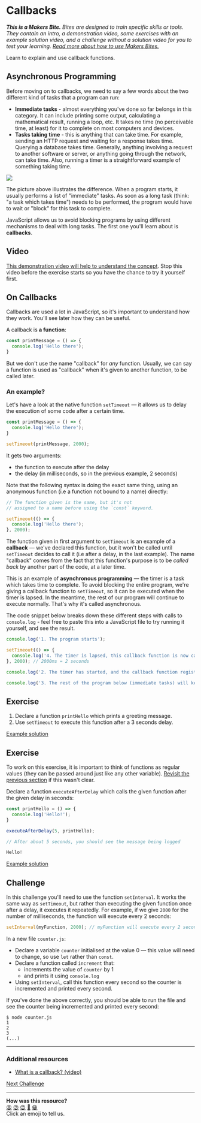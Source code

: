 # Callbacks

_**This is a Makers Bite.** Bites are designed to train specific skills or tools. They
contain an intro, a demonstration video, some exercises with an example solution video,
and a challenge without a solution video for you to test your learning. [Read more about
how to use Makers
Bites.](https://github.com/makersacademy/course/blob/main/labels/bites.md)_

Learn to explain and use callback functions.

## Asynchronous Programming

Before moving on to callbacks, we need to say a few words about the two different kind of tasks that a program can run:
 * **Immediate tasks** - almost everything you've done so far belongs in this category. It can include printing some output, calculating a mathematical result, running a loop, etc. It takes no time (no perceivable time, at least) for it to complete on most computers and devices.
 * **Tasks taking time** - this is anything that can take time. For example, sending an HTTP request and waiting for a response takes time. Querying a database takes time. Generally, anything involving a request to another software or server, or anything going through the network, can take time. Also, running a timer is a straightforward example of something taking time.

![](../resources/immediate-and-long-tasks.png)

The picture above illustrates the difference. When a program starts, it usually performs a list of "immediate" tasks. As soon as a long task (think: "a task which takes time") needs to be performed, the program would have to wait or "block" for this task to complete.

JavaScript allows us to avoid blocking programs by using different mechanisms to deal with long tasks. The first one you'll learn about is **callbacks**.

## Video

[This demonstration video will help to understand the concept](https://youtu.be/KnB61fZjcv4?t=849). Stop this video before the exercise starts so you have the chance to try it yourself
first.

## On Callbacks

Callbacks are used a lot in JavaScript, so it's important to understand how they work. You'll see
later how they can be useful.

A callback is **a function**:

```js
const printMessage = () => {
  console.log('Hello there');
}
```

But we don't use the name "callback" for *any* function. Usually, we can say a function is
used as "callback" when it's given to another function, to be called later.

### An example?

Let's have a look at the native function `setTimeout` — it allows us to delay the
execution of some code after a certain time.

```js
const printMessage = () => {
  console.log('Hello there');
}

setTimeout(printMessage, 2000);
```

It gets two arguments:
 * the function to execute after the delay
 * the delay (in milliseconds, so in the previous example, 2 seconds)

Note that the following syntax is doing the exact same thing, using an anonymous function
(i.e a function not bound to a name) directly:

```js
// The function given is the same, but it's not
// assigned to a name before using the `const` keyword.

setTimeout(() => {
  console.log('Hello there');
}, 2000);
```

The function given in first argument to `setTimeout` is an example of a **callback** —
we've declared this function, but it won't be called until `setTimeout` decides to call it
(i.e after a delay, in the last example). The name "callback" comes from the fact that
this function's purpose is to be *called back* by another part of the code, at a later
time.

This is an example of **asynchronous programming** — the timer is a task which takes time to complete. To avoid blocking the entire program, we're giving a callback function to `setTimeout`, so it can be executed when the timer is lapsed. In the meantime, the rest of our program will continue to execute normally. That's why it's called asynchronous.

The code snippet below breaks down these different steps with calls to `console.log` - feel free to paste this into a JavaScript file to try running it yourself, and see the result.

```js
console.log('1. The program starts');

setTimeout(() => {
  console.log('4. The timer is lapsed, this callback function is now called');
}, 2000); // 2000ms = 2 seconds

console.log('2. The timer has started, and the callback function registered to be called later');

console.log('3. The rest of the program below (immediate tasks) will keep running immediately');
```

## Exercise

1. Declare a function `printHello` which prints a greeting message.
2. Use `setTimeout` to execute this function after a 3 seconds delay.

[Example solution](https://youtu.be/KnB61fZjcv4?t=1013)

## Exercise

To work on this exercise, it is important to think of functions as regular values (they can be passed around just like any other variable). 
[Revisit the previous section](./07_functions_as_values.md) if this wasn't clear.

Declare a function `executeAfterDelay` which calls the given function after the given
delay in seconds:

```js
const printHello = () => {
  console.log('Hello!');
}

executeAfterDelay(5, printHello);

// After about 5 seconds, you should see the message being logged

Hello!
```

[Example solution](https://youtu.be/KnB61fZjcv4?t=1058)

## Challenge

In this challenge you'll need to use the function `setInterval`. It works the same way as
`setTimeout`, but rather than executing the given function once after a delay, it executes
it repeatedly. For example, if we give `2000` for the number of milliseconds, the function
will execute every 2 seconds:

```js
setInterval(myFunction, 2000); // myFunction will execute every 2 seconds
```

In a new file `counter.js`:

 * Declare a variable `counter` initialised at the value 0 — this value will need to
   change, so use `let` rather than `const`.
 * Declare a function called `increment` that:
   * increments the value of `counter` by 1
   * and prints it using `console.log`
 * Using `setInterval`, call this function every second so the counter is incremented and
   printed every second.

If you've done the above correctly, you should be able to run the file and see the counter
being incremented and printed every second:

```
$ node counter.js
1
2
3
(...)
```

---


### Additional resources

 * [What is a callback? (video)](https://www.youtube.com/watch?v=xHneyv38Jro)

[Next Challenge](09_arrays.md)

<!-- BEGIN GENERATED SECTION DO NOT EDIT -->

---

**How was this resource?**  
[😫](https://airtable.com/shrUJ3t7KLMqVRFKR?prefill_Repository=makersacademy%2Fjavascript-fundamentals&prefill_File=bites%2F08_callbacks.md&prefill_Sentiment=😫) [😕](https://airtable.com/shrUJ3t7KLMqVRFKR?prefill_Repository=makersacademy%2Fjavascript-fundamentals&prefill_File=bites%2F08_callbacks.md&prefill_Sentiment=😕) [😐](https://airtable.com/shrUJ3t7KLMqVRFKR?prefill_Repository=makersacademy%2Fjavascript-fundamentals&prefill_File=bites%2F08_callbacks.md&prefill_Sentiment=😐) [🙂](https://airtable.com/shrUJ3t7KLMqVRFKR?prefill_Repository=makersacademy%2Fjavascript-fundamentals&prefill_File=bites%2F08_callbacks.md&prefill_Sentiment=🙂) [😀](https://airtable.com/shrUJ3t7KLMqVRFKR?prefill_Repository=makersacademy%2Fjavascript-fundamentals&prefill_File=bites%2F08_callbacks.md&prefill_Sentiment=😀)  
Click an emoji to tell us.

<!-- END GENERATED SECTION DO NOT EDIT -->
